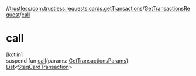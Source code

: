 //[trustless](../../../index.md)/[com.trustless.requests.cards.getTransactions](../index.md)/[GetTransactionsRequest](index.md)/[call](call.md)

# call

[kotlin]\
suspend fun [call](call.md)(params: [GetTransactionsParams](../-get-transactions-params/index.md)): [List](https://kotlinlang.org/api/latest/jvm/stdlib/kotlin.collections/-list/index.html)&lt;[StaqCardTransaction](../../com.trustless.requests.cards/-staq-card-transaction/index.md)&gt;
